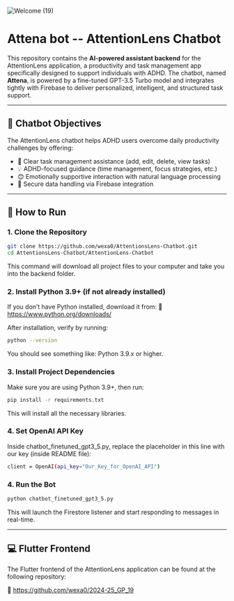 
![Welcome (19)](https://github.com/user-attachments/assets/caed207e-75da-441d-92a8-dbca934b083a)

 # Attena bot -- AttentionLens Chatbot

This repository contains the **AI-powered assistant backend** for the AttentionLens application, a productivity and task management app specifically designed to support individuals with ADHD. The chatbot, named **Attena**, is powered by a fine-tuned GPT-3.5 Turbo model and integrates tightly with Firebase to deliver personalized, intelligent, and structured task support.

---

## 🎯 Chatbot Objectives 

The AttentionLens chatbot helps ADHD users overcome daily productivity challenges by offering:
- 📌 Clear task management assistance (add, edit, delete, view tasks)
- 💡 ADHD-focused guidance (time management, focus strategies, etc.)
- 😊 Emotionally supportive interaction with natural language processing
- 🔐 Secure data handling via Firebase integration

---

## 🚀 How to Run

### 1. Clone the Repository

```bash
git clone https://github.com/wexa0/AttentionsLens-Chatbot.git
cd AttentionsLens-Chatbot/AttentionLens-Chatbot
```
This command will download all project files to your computer and take you into the backend folder. 
### 2. Install Python 3.9+ (if not already installed)
If you don’t have Python installed, download it from:
🔗 https://www.python.org/downloads/

After installation, verify by running:
```bash
python --version
```
You should see something like: Python 3.9.x or higher.

### 3. Install Project Dependencies
Make sure you are using Python 3.9+, then run:

```bash
pip install -r requirements.txt
```
This will install all the necessary libraries.

### 4. Set OpenAI API Key
Inside chatbot_finetuned_gpt3_5.py, replace the placeholder in this line with our key (inside README file):

```bash
client = OpenAI(api_key="Our_Key_for_OpenAI_API")

```

### 4. Run the Bot
```bash
python chatbot_finetuned_gpt3_5.py
```

This will launch the Firestore listener and start responding to messages in real-time.

---

## 💻 Flutter Frontend
The Flutter frontend of the AttentionLens application can be found at the following repository:

🔗 https://github.com/wexa0/2024-25_GP_19







